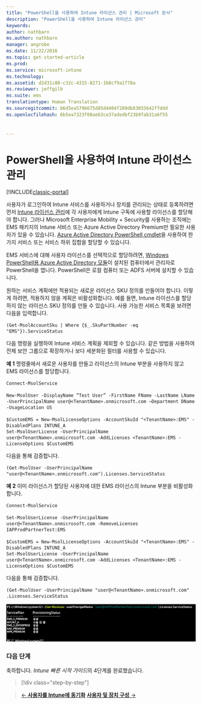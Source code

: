 ```yaml
---
title: "PowerShell을 사용하여 Intune 라이선스 관리 | Microsoft 문서"
description: "PowerShell을 사용하여 Intune 라이선스 관리"
keywords: 
author: nathbarn
ms.author: nathbarn
manager: angrobe
ms.date: 11/22/2016
ms.topic: get-started-article
ms.prod: 
ms.service: microsoft-intune
ms.technology: 
ms.assetid: d2d31c80-c32c-4315-8271-1b0cf9a1f78a
ms.reviewer: jeffgilb
ms.suite: ems
translationtype: Human Translation
ms.sourcegitcommit: b6d5ea579b675d85d4404f289db83055642ffddd
ms.openlocfilehash: 6b5ea7323f08ae63ce37adedbf23b9fab31a6f55


---
```


# <a name="manage-intune-licenses-using-powershell"></a>PowerShell을 사용하여 Intune 라이선스 관리

[!INCLUDE[classic-portal](../includes/classic-portal.md)]

사용자가 로그인하여 Intune 서비스를 사용하거나 장치를 관리되는 상태로 등록하려면 먼저 [Intune 라이선스 관리](start-with-a-paid-subscription-to-microsoft-intune-step-4.md)에 각 사용자에게 Intune 구독에 사용할 라이선스를 할당해야 합니다. 그러나 Microsoft Enterprise Mobility + Security를 사용하는 조직에는 EMS 패키지의 Intune 서비스 또는 Azure Active Directory Premium만 필요한 사용자가 있을 수 있습니다. [Azure Active Directory PowerShell cmdlet](https://msdn.microsoft.com/library/jj151815.aspx)을 사용하여 한 가지 서비스 또는 서비스 하위 집합을 할당할 수 있습니다.

EMS 서비스에 대해 사용자 라이선스를 선택적으로 할당하려면, [Windows PowerShell용 Azure Active Directory 모듈](https://msdn.microsoft.com/library/jj151815.aspx#bkmk_installmodule)이 설치된 컴퓨터에서 관리자로 PowerShell을 엽니다. PowerShell은 로컬 컴퓨터 또는 ADFS 서버에 설치할 수 있습니다.

원하는 서비스 계획에만 적용되는 새로운 라이선스 SKU 정의를 만들어야 합니다. 이렇게 하려면, 적용하지 않을 계획은 비활성화합니다. 예를 들면, Intune 라이선스를 할당하지 않는 라이선스 SKU 정의를 만들 수 있습니다. 사용 가능한 서비스 목록을 보려면 다음을 입력합니다.

    (Get-MsolAccountSku | Where {$_.SkuPartNumber -eq "EMS"}).ServiceStatus

다음 명령을 실행하여 Intune 서비스 계획을 제외할 수 있습니다. 같은 방법을 사용하여 전체 보안 그룹으로 확장하거나 보다 세분화된 필터를 사용할 수 있습니다.

**예 1** 명령줄에서 새로운 사용자를 만들고 라이선스의 Intune 부분을 사용하지 않고 EMS 라이선스를 할당합니다.

    Connect-MsolService

    New-MsolUser -DisplayName “Test User” -FirstName FName -LastName LName -UserPrincipalName user@<TenantName>.onmicrosoft.com –Department DName -UsageLocation US

    $CustomEMS = New-MsolLicenseOptions -AccountSkuId "<TenantName>:EMS" -DisabledPlans INTUNE_A
    Set-MsolUserLicense -UserPrincipalName user@<TenantName>.onmicrosoft.com -AddLicenses <TenantName>:EMS -LicenseOptions $CustomEMS


다음을 통해 검증합니다.

    (Get-MsolUser -UserPrincipalName "user@<TenantName>.onmicrosoft.com").Licenses.ServiceStatus

**예 2** 이미 라이선스가 할당된 사용자에 대한 EMS 라이선스의 Intune 부분을 비활성화합니다.

    Connect-MsolService

    Set-MsolUserLicense -UserPrincipalName user@<TenantName>.onmicrosoft.com -RemoveLicenses IAPProdPartnerTest:EMS

    $CustomEMS = New-MsolLicenseOptions -AccountSkuId "<TenantName>:EMS" -DisabledPlans INTUNE_A
    Set-MsolUserLicense -UserPrincipalName user@<TenantName>.onmicrosoft.com -AddLicenses <TenantName>:EMS -LicenseOptions $CustomEMS

다음을 통해 검증합니다.

    (Get-MsolUser -UserPrincipalName "user@<TenantName>.onmicrosoft.com" .Licenses.ServiceStatus

![PoSH-AddLic-Verify](./media/posh-addlic-verify.png)

### <a name="next-steps"></a>다음 단계
축하합니다. *Intune 빠른 시작 가이드*의 4단계를 완료했습니다.
>[!div class="step-by-step"]

>[&larr; **사용자를 Intune에 동기화**](.\start-with-a-paid-subscription-to-microsoft-intune-step-2.md)     [**사용자 및 장치 구성** &rarr;](.\start-with-a-paid-subscription-to-microsoft-intune-step-5.md)  



<!--HONumber=Dec16_HO2-->



